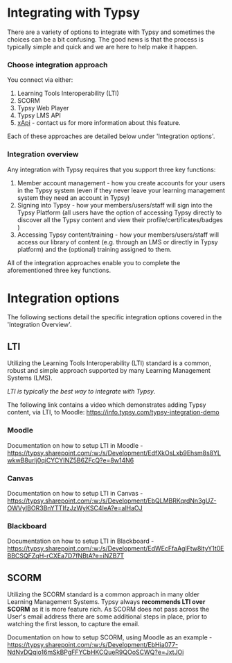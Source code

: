 # Integrating with Typsy
There are a variety of options to integrate with Typsy and sometimes the choices can be a bit confusing. The good news is that the process is typically simple and quick and we are here to help make it happen.

### Choose integration approach
You connect via either:
1. Learning Tools Interoperability (LTI)
2. SCORM
4. Typsy Web Player
5. Typsy LMS API
6. [xApi](https://github.com/typsy-dev/documentation/blob/master/xApi.md) - contact us for more information about this feature.

Each of these approaches are detailed below under 'Integration options'.

### Integration overview
Any integration with Typsy requires that you support three key functions:
1. Member account management - how you create accounts for your users in the Typsy system (even if they never leave your learning management system they need an account in Typsy)
2. Signing into Typsy - how your members/users/staff will sign into the Typsy Platform (all users have the option of accessing Typsy directly to discover all the Typsy content and view their profile/certificates/badges )
3. Accessing Typsy content/training - how your members/users/staff will access our library of content (e.g. through an LMS or directly in Typsy platform) and the (optional) training assigned to them.

All of the integration approaches enable you to complete the aforementioned three key functions.

# Integration options
The following sections detail the specific integration options covered in the 'Integration Overview'. 

## LTI
Utilizing the Learning Tools Interoperability (LTI) standard is a common, robust and simple approach supported by many Learning Management Systems (LMS).  

*LTI is typically the best way to integrate with Typsy*.

The following link contains a video which demonstrates adding Typsy content, via LTI, to Moodle:
https://info.typsy.com/typsy-integration-demo

### Moodle
Documentation on how to setup LTI in Moodle - https://typsy.sharepoint.com/:w:/s/Development/EdfXkOsLxb9Ehsm8s8YLwkwB8urIj0qiCYCYINZ5B6ZFcQ?e=8w14N6

### Canvas
Documentation on how to setup LTI in Canvas - https://typsy.sharepoint.com/:w:/s/Development/EbQLMBRKqrdNn3gUZ-OWVyIBOR3BnYTTIfzJzWyKSC4IeA?e=alHaOJ

### Blackboard
Documentation on how to setup LTI in Blackboard - https://typsy.sharepoint.com/:w:/s/Development/EdWEcFfaAglFtw8ltyY1t0EBBCSQFZqH-rCXEa7D7fNBtA?e=iNZB7T

## SCORM
Utilizing the SCORM standard is a common approach in many older Learning Management Systems.  Typsy always **recommends LTI over SCORM** as it is more feature rich.  As SCORM does not pass across the User's email address there are some additional steps in place, prior to watching the first lesson, to capture the email.  

Documentation on how to setup SCORM, using Moodle as an example - https://typsy.sharepoint.com/:w:/s/Development/EbHia077-NdNvDQqio16mSkBPgFFYCbHKCQueR9QOoSCWQ?e=JxtJOi
